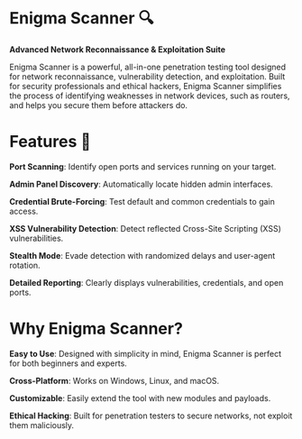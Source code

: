 # Enigma Scanner 🔍
   **Advanced Network Reconnaissance & Exploitation Suite**

Enigma Scanner is a powerful, all-in-one penetration testing tool designed for network reconnaissance, vulnerability detection, and exploitation. Built for security professionals and ethical hackers, Enigma Scanner simplifies the process of identifying weaknesses in network devices, such as routers, and helps you secure them before attackers do.

# Features 🚀
   **Port Scanning**: Identify open ports and services running on your target.

   **Admin Panel Discovery**: Automatically locate hidden admin interfaces.

   **Credential Brute-Forcing**: Test default and common credentials to gain access.

   **XSS Vulnerability Detection**: Detect reflected Cross-Site Scripting (XSS) vulnerabilities.

   **Stealth Mode**: Evade detection with randomized delays and user-agent rotation.

  **Detailed Reporting**: Clearly displays vulnerabilities, credentials, and open ports.

# Why Enigma Scanner?
   **Easy to Use**: Designed with simplicity in mind, Enigma Scanner is perfect for both beginners and experts.

   **Cross-Platform**: Works on Windows, Linux, and macOS.

   **Customizable**: Easily extend the tool with new modules and payloads.

   **Ethical Hacking**: Built for penetration testers to secure networks, not exploit them maliciously.
